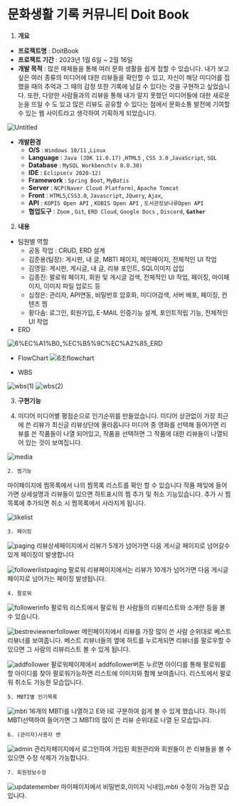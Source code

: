 # 문화생활 기록 커뮤니티 Doit Book

1. **개요**
- **프로젝트명** : DoitBook
- **프로젝트 기간** : 2023년 1월 6일 ~ 2월 16일
- **개발 목적** : 많은 매체들을 통해 여러 문화 생활을 쉽게 접할 수 있습니다. 
내가 보고싶은 여러 종류의 미디어에 대한 리뷰들을 확인할 수 있고, 자신이 해당 미디어를 접했을 때의 추억과 그 때의 감정 또한 기록에 남길 수 있다는 것을 구현하고 싶었습니다. 
또한, 다양한 사람들과의 리뷰을 통해 내가 알지 못했던 미디어들에 대한 새로운 눈을 뜨일 수 도 있고 많은 리뷰도 공유할 수 있다는 점에서 문화소통 발전에 기여할 수 있는 웹 사이트라고 생각하여 기획하게 되었습니다. 


![Untitled](https://user-images.githubusercontent.com/49473766/218673483-aa3d54ea-5127-48e4-ab45-7e65db928d5a.png)

- **개발환경**
    - **O/S** : `Windows 10/11` ,`Linux`
    - **Language** : `Java (JDK 11.0.17)` ,`HTML5` , `CSS 3.0` ,`JavaScript`, `SQL`
    - **Database** : `MySQL Workbench(v 8.0.30)`
    - **IDE** : `Eclipse(v 2020-12)`
    - **Framework** : `Spring Boot`, `MyBatis`
    - **Server** : `NCP(Naver Cloud Platform)`, `Apache Tomcat`
    - **Front** : `HTML5`,`CSS3.0`, `Javascript`, `JQuery`, `Ajax`,
    - **API** : `KOPIS Open API` , `KOBIS Open API` ,  `도서관정보나루Open API`
    - **협업도구** : `Zoom` , `Git`, `ERD Cloud`, `Google Docs` , `Discord`, **`Gather`**
2. **내용**
- 팀원별 역할
    - 공동 작업 : CRUD, ERD 설계
    - 김준용(팀장): 게시판, 내 글, MBTI 페이지, 메인페이지, 전체적인 UI 작업
    - 김영일: 게시판, 게시글, 내 글, 리뷰 포인트, SQL이미지 삽입
    - 김종진: 팔로워 페이지, 회원 및 게시글 검색, 전체적인 UI 작업, 페이징, 마이페이지, 이미지 파일 업로드 등
    - 심정은: 관리자, API연동, 비밀번호 암호화, 미디어검색, 서버 배포, 페이징, 컨텐츠 찜
    - 황다솜: 로그인, 회원가입, E-MAIL 인증기능 설계, 포인트적립 기능, 전체적인 UI 작업
- ERD

![6%EC%A1%B0_%EC%B5%9C%EC%A2%85_ERD](https://user-images.githubusercontent.com/49473766/218673453-bf8b2e99-c0c3-413a-aa46-2e5aa3d612fa.png)
- FlowChart
![6조flowchart](https://user-images.githubusercontent.com/49473766/218763204-4176c423-7831-45f7-a775-044250e7e68e.png)

- WBS


![wbs(1)](https://user-images.githubusercontent.com/117333012/218775426-3740b4a6-ca7d-4157-8279-1acc97e486c7.png)
![wbs(2)](https://user-images.githubusercontent.com/117333012/218775456-adb97129-6b73-49a6-8c24-e457655ece94.png)


3. **구현기능**



  1. 미디어
 미디어별 평점순으로 인기순위를 만들었습니다.
 미디어 상관없이 가장 최근에 쓴 리뷰가 최신글 리뷰상단에 올라옵니다
 미디어 중 영화를 선택해 들어가면 리뷰를 쓴 작품들이 나열 되어있고, 작품을 선택하면
 그 작품에 대한 리뷰들이 나열되어 있는 것이 보여집니다.

 ![media](https://user-images.githubusercontent.com/117333012/218804538-87caa4b1-7e4c-4d5f-87cd-9d041af5d3f4.gif)

    2. 찜기능
   마이페이지에 찜목록에서 나의 찜목록 리스트를 확인 할 수 있습니다
   작품 페잊에 들어가면 상세설명과 리뷰들이 있으면 하트표시의 찜 추가 및 취소 기능있습니다.
   추가 시 찜목록에 추가되면 취소 시 찜목록에서 사라지게 됩니다.


  ![likelist](https://user-images.githubusercontent.com/117333012/218804029-ad512168-b4f4-4d0c-b232-0b52915944e2.gif)

    3. 페이징
  

![paging](https://user-images.githubusercontent.com/117333012/218803816-0be4f7e5-f577-43b1-939d-e9e4b2eeda87.gif)
리뷰상세페이지에서 리뷰가 5개가 넘어가면 다음 게시글 페이지로 넘어갈수 있게 페이징이 발생합니다


![followerlistpaging](https://user-images.githubusercontent.com/117333012/218803740-77fba405-128f-4a64-a013-3c2d75c9256a.gif)
 팔로워 리뷰페이지에서는 리뷰가 10개가 넘어가면 다음 게시글 페이지로 넘어가는 페이징 발생됩니다.
 
 
    4. 팔로워
    
    
![followerinfo](https://user-images.githubusercontent.com/117333012/218793605-1fe7e9c0-6b8a-4abd-a42b-a759b888d523.gif)
팔로워 리스트에서 팔로워 한 사람들의 리뷰리스트와 소개란 등을 볼 수 있습니다.

![bestreviewnerfollower](https://user-images.githubusercontent.com/117333012/218793475-501c1fcd-7c65-4535-9e7e-0031ddfdddec.gif)
메인페이지에서 리뷰를 가장 많이 쓴 사람 순위대로 베스트 리뷰너를 보여줍니다. 베스트 리뷰너들의 옆에 하트를 누르게되면
리뷰너를 팔로우할 수 있으면 그 사람의 리뷰리스트 볼 수 있게 됩니다.

![addfollower](https://user-images.githubusercontent.com/117333012/218793521-68fc6091-d3a9-46e1-ab8b-9cc905b79dfa.gif)
팔로워페이제에서  addfollower버튼 누르면 아이디를 통해 팔로워를 할 아이디를 찾아 팔로워가능하면 리스트에 이미지와 함께
보여줍니다. 리스트에서 팔로워 취소도 가능한 모습입니다.





    5. MBTI별 인기목록
    
   ![mbti](https://user-images.githubusercontent.com/117333012/218803571-f6e90439-5efe-4894-9d64-5966101319e0.gif)
   16개의 MBTI를 나열하고 E와 I로 구분하여 쉽게 볼 수 있게 했습니다.
   하나의 MBTI선택하여 들어가면 그 MBTI의 많이 쓴 리뷰 순위대로 나열 된 모습입니다.
    
  
    6. (관리자)사용자 밴
    
   ![admin](https://user-images.githubusercontent.com/117333012/218801528-e0c6bceb-1634-4087-a56b-42e3a5da4d9f.gif)
   관리자페이지에서 로그인하여 가입된 회원관리와 회원들이 쓴 리뷰들을 볼 수 있으면 수정 삭제가 가능합니다.

    
    7. 회원정보수정
    
   ![updatemember](https://user-images.githubusercontent.com/117333012/218804657-48b6b902-5739-4bdd-92e5-21c4d8c95b94.gif)
    마이페이지에서 비밀번호,이미지 닉네임,mbti 수정이 가능한 모습입니다.
    

